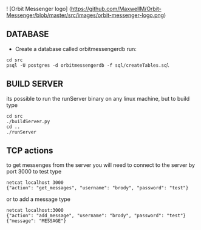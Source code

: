 ! [Orbit Messenger logo] (https://github.com/MaxwellM/Orbit-Messenger/blob/master/src/images/orbit-messenger-logo.png)

## DATABASE
* Create a database called orbitmessengerdb
run:
```
cd src
psql -U postgres -d orbitmessengerdb -f sql/createTables.sql
```

## BUILD SERVER
its possible to run the runServer binary on any linux machine, but to build type
```
cd src
./buildServer.py
cd ..
./runServer
```

## TCP actions
to get messenges from the server you will need to connect to the server by port 3000
to test type
```
netcat localhost 3000
{"action": "get_messages", "username": "brody", "password": "test"}

```
or to add a message type
```
netcat localhost:3000
{"action": "add_message", "username": "brody", "password": "test"}
{"message": "MESSAGE"}

```


